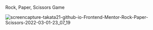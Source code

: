 Rock, Paper, Scissors Game


![screencapture-takata21-github-io-Frontend-Mentor-Rock-Paper-Scissors-2022-03-01-23_07_19](https://user-images.githubusercontent.com/54631891/156293306-4d518e3e-8854-4adb-a705-1a861223adc1.png)
